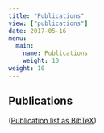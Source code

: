 ```yaml
---
title: "Publications"
view: ["publications"]
date: 2017-05-16
menu:
  main:
    name: Publications
    weight: 10
weight: 10
---
```


## Publications

([Publication list as BibTeX](/references.bib))
